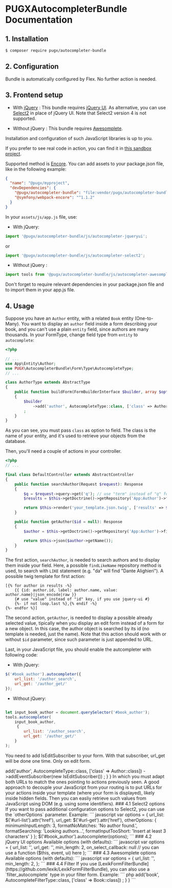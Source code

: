 PUGXAutocompleterBundle Documentation
=====================================

## 1. Installation

``` bash
$ composer require pugx/autocompleter-bundle
```

## 2. Configuration

Bundle is automatically configured by Flex. No further action is needed.

## 3. Frontend setup

* With [jQuery](http://jquery.com/) :
    This bundle requires [jQuery UI](http://jqueryui.com/).
    As alternative, you can use [Select2](https://select2.github.io/) in place of jQuery UI.
    Note that Select2 version 4 is not supported.

* Without jQuery :
    This bundle requires [Awesomplete](https://projects.verou.me/awesomplete/).

Installation and configuration of such JavaScript libraries is up to you.

If you prefer to see real code in action, you can find it in [this sandbox project](https://github.com/garak/AutoCompleterSandbox).

Supported method is [Encore](https://symfony.com/doc/current/frontend.html).
You can add assets to your package.json file, like in the following example:
``` json
{
  "name": "@pugx/myproject",
  "devDependencies": {
    "@pugx/autocompleter-bundle": "file:vendor/pugx/autocompleter-bundle/assets",
    "@symfony/webpack-encore": "^1.1.2"
  }
}

```

In your `assets/js/app.js` file, use:

* With jQuery:

``` js
import '@pugx/autocompleter-bundle/js/autocompleter-jqueryui';

```

or

``` js
import '@pugx/autocompleter-bundle/js/autocompleter-select2';
```

* Without jQuery :

``` js
import tools from '@pugx/autocompleter-bundle/js/autocompleter-awesomplete';
```

Don't forget to require relevant dependencies in your package.json file and to import
them in your app.js file.

## 4. Usage

Suppose you have an `Author` entity, with a related `Book` entity (One-to-Many).
You want to display an `author` field inside a form describing your book, and you can't
use a plain `entity` field, since authors are many thousands.
In your FormType, change field type from `entity` to `autocomplete`:

``` php
<?php

// ...
use App\Entity\Author;
use PUGX\AutocompleterBundle\Form\Type\AutocompleteType;
// ...

class AuthorType extends AbstractType
{
    public function buildForm(FormBuilderInterface $builder, array $options): void
    {
        $builder
            ->add('author', AutocompleteType::class, ['class' => Author::class])
        ;
    }
}
```

As you can see, you must pass `class` as option to field. The class is the name of
your entity, and it's used to retrieve your objects from the database.

Then, you'll need a couple of actions in your controller.

``` php
<?php
// ...

final class DefaultController extends AbstractController
{
    public function searchAuthor(Request $request): Response
    {
        $q = $request->query->get('q'); // use "term" instead of "q" for jquery-ui
        $results = $this->getDoctrine()->getRepository('App:Author')->findLikeName($q);

        return $this->render('your_template.json.twig', ['results' => $results]);
    }

    public function getAuthor($id = null): Response
    {
        $author = $this->getDoctrine()->getRepository('App:Author')->find($id);

        return $this->json($author->getName());
    }
}
```

The first action, `searchAuthor`, is needed to search authors and to display them
inside your field. Here, a possible `findLikeName` repository method is used, to
search with `LIKE` statement (e.g. "da" will find "Dante Alighieri").
A possible twig template for first action:

``` twig
[{% for author in results -%}
    {{ {id: author.id, label: author.name, value: author.name}|json_encode|raw }}
    {# use "value" instead of "id" key, if you use jquery-ui #}
    {%- if not loop.last %},{% endif -%}
{%- endfor %}]
```

The second action, `getAuthor`, is needed to display a possible already selected value,
tipically when you display an edit form instead of a form for a new object.
In this case, the author object is searched by its id (no template is needed, just the name).
Note that this action should work with or without `$id` parameter, since such parameter is just appended to URL.

Last, in your JavaScript file, you should enable the autcompleter with following code:

* With jQuery:
``` javascript
$('#book_author').autocompleter({
    url_list: '/author_search',
    url_get: '/author_get/'
});
```

* Without jQuery:
``` javascript

let input_book_author = document.querySelector('#book_author');
tools.autocompleter(
    input_book_author,
     {
        url_list: '/author_search',
        url_get: '/author_get/'
    }
);
```
You need to add IsEditSubscriber to your form. With that subscriber, url_get will be done one time. Only on edit form.

<?php

// ...
use App\Entity\Author;
use PUGX\AutocompleterBundle\Form\Type\AutocompleteType;
use PUGX\AutocompleterBundle\Listener\IsEditSubscriber;
// ...

class AuthorType extends AbstractType
{
    public function buildForm(FormBuilderInterface $builder, array $options): void
    {
        $builder
             ->add('author', AutocompleteType::class, ['class' => Author::class])
            ->addEventSubscriber(new IsEditSubscriber())
        ;
    }
}

In which you must adapt both URLs to match the ones pointing to actions previously seen.
A good approach to decouple your JavaScript from your routing is to put URLs for your actions inside
your template (where your form is displayed), likely inside hidden fields. Then you can easliy retrieve
such values from JavaScript using DOM (e.g. using some identifiers).

### 4.1 Select2 options

If you want to pass additional configuration options to Select2, you can use the `otherOptions` parameter.
Example:

``` javascript
var options = {
    url_list: $('#url-list').attr('href'),
    url_get: $('#url-get').attr('href'),
    otherOptions: {
        minimumInputLength: 3,
        formatNoMatches: 'No author found.',
        formatSearching: 'Looking authors...',
        formatInputTooShort: 'Insert at least 3 characters'
    }
};
$('#book_author').autocompleter(options);
```

### 4.2 jQuery UI options

Available options (with defaults):

``` javascript
var options = {
    url_list: '',
    url_get: '',
    min_length: 2,
    on_select_callback: null  // you can use a function ($this, event, ui) here
};
```

### 4.3 Awesomplete options

Available options (with defaults):

``` javascript
var options = {
    url_list: '',
    min_length: 2,
};
```

### 4.4 Filter

If you use [LexikFormFilterBundle](https://github.com/lexik/LexikFormFilterBundle), you can also use a
`filter_autocomplete` type in your filter form.
Example:

``` php
<?php

// ...
use App\Entity\Book;
use PUGX\AutocompleterBundle\Form\Type\AutocompleteFilterType;
// ...

class AuthorFormFilterType extends AbstractType
{
    public function buildForm(FormBuilderInterface $builder, array $options): void
    {
        $builder
            ->add('book', AutocompleteFilterType::class, ['class' => Book::class])
        ;
    }
}
```
